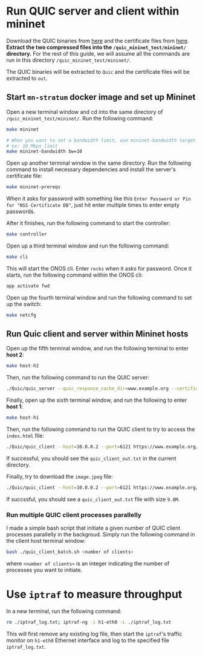 # Run QUIC server and client within mininet

Download the QUIC binaries from [here](https://drive.google.com/file/d/1aLskldTWSjkwHhLZJ-VHQ5FJjE0ZtQO2/view?usp=share_link) and the certificate files from [here](https://drive.google.com/file/d/1KUiLFjDsEG8iBZt1cIi0Kmuz3d_aXKTq/view?usp=share_link). **Extract the two compressed files into the `/quic_mininet_test/mininet/` directory.** For the rest of this guide, we will assume all the commands are run in this directory `/quic_mininet_test/mininet/`.

The QUIC binaries will be extracted to `Quic` and the certificate files will be extracted to `out`.

## Start `mn-stratum` docker image and set up Mininet

Open a new terminal window and cd into the same directory of `/quic_mininet_test/mininet/`. Run the following command:

```bash
make mininet

# When you want to set a bandwidth limit, use mininet-bandwidth target instead.
# ex: 10 Mbps limit
make mininet-bandwidth bw=10
```

Open up another terminal window in the same directory. Run the following command to install necessary dependencies and install the server's certificate file:

```bash
make mininet-prereqs
```

When it asks for password with something like this `Enter Password or Pin for "NSS Certificate DB"`, just hit enter multiple times to enter empty passwords.

After it finishes, run the following command to start the controller:

```bash
make controller
```

Open up a third terminal window and run the following command:

```bash
make cli
```

This will start the ONOS cli. Enter `rocks` when it asks for password. Once it starts, run the following command within the ONOS cli:

```bash
app activate fwd
```

Open up the fourth terminal window and run the following command to set up the switch:

```bash
make netcfg
```

## Run Quic client and server within Mininet hosts

Open up the fifth terminal window, and run the following terminal to enter **host 2**:

```bash
make host-h2
```

Then, run the following command to run the QUIC server:

```bash
./Quic/quic_server --quic_response_cache_dir=www.example.org --certificate_file=out/leaf_cert.pem --key_file=out/leaf_cert.pkcs8
```

Finally, open up the sixth terminal window, and run the following to enter **host 1**:

```bash
make host-h1
```

Then, run the following command to run the QUIC client to try to access the `index.html` file:

```bash
./Quic/quic_client --host=10.0.0.2 --port=6121 https://www.example.org/ --disable_certificate_verification > quic_client_out.txt
```

If successful, you should see the `quic_client_out.txt` in the current directory.

Finally, try to download the `image.jpeg` file:

```bash
./Quic/quic_client --host=10.0.0.2 --port=6121 https://www.example.org/image.jpeg --disable_certificate_verification > quic_client_out.txt
```

If succssful, you should see a `quic_client_out.txt` file with size `9.8M`.  

### Run multiple QUIC client processes parallelly

I made a simple bash script that initiate a given number of QUIC client processes parallelly in the backgroud. Simply run the following command in the client host terminal window:

```bash
bash ./quic_client_batch.sh <number of clients>
```
where `<number of clients>` is an integer indicating the number of processes you want to initiate.

# Use `iptraf` to measure throughput

In a new terminal, run the following command:

```bash
rm ./iptraf_log.txt; iptraf-ng -i h1-eth0 -L ./iptraf_log.txt
```

This will first remove any existing log file, then start the `iptraf`'s traffic monitor on `h1-eth0` Ethernet interface and log to the specified file `iptraf_log.txt`.

